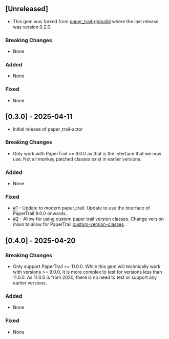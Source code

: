 ## [Unreleased]

- This gem was forked from [paper_trail-globalid](https://github.com/ankit1910/paper_trail-globalid) where the last release was version 0.2.0.

### Breaking Changes

- None

### Added

- None

### Fixed

- None

## [0.3.0] - 2025-04-11

- Initial release of paper_trail-actor

### Breaking Changes

- Only work with PaperTrail >= 9.0.0 as that is the interface that we now use.
  Not all monkey patched classes exist in earlier versions.

### Added

- None

### Fixed

- [#1](https://github.com/tttffff/paper_trail-globalid/pull/1) - Update to modern paper_trail.
  Update to use the interface of PaperTrail 9.0.0 onwards.
- [#2](https://github.com/tttffff/paper_trail-globalid/pull/2) - Allow for using custom paper trail version classes.
  Change version mixin to allow for PaperTrail [custom-version-classes](https://github.com/paper-trail-gem/paper_trail#6a-custom-version-classes).


## [0.4.0] - 2025-04-20

### Breaking Changes

- Only support PaperTrail >= 11.0.0.
  While this gem will technically work with versions >= 9.0.0, it is more complex to test for versions less than 11.0.0.
  As 11.0.0 is from 2020, there is no need to test or support any earlier versions.

### Added

- None

### Fixed

- None
